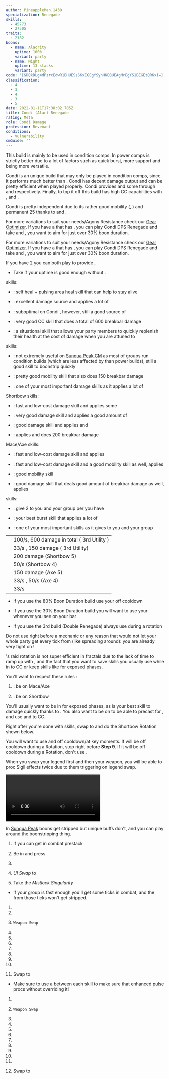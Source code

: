 ```yaml
---
author: PineappleMan.1430
specialization: Renegade
skills:
  - 45773
  - 27505
traits:
  - 2182
boons:
  - name: Alacrity
    uptime: 100%
    variant: party
  - name: Might
    uptime: 13 stacks
    variant: party
code: '[&DQkDLg4dPzrcEdwR1BHUESsSKxIGEgYSyhHKEQUEAgMrEgYS1BEGEtQRKxI=]'
classification:
  - 4
  - 3
  - 4
  - 3
  - 5
date: 2022-01-11T17:38:02.705Z
title: Condi (Alac) Renegade
rating: Meta
role: Condi Damage
profession: Revenant
conditions:
  - Vulnerability
cmGuide: ''
---
```


<Warning>
This build is mainly to be used in condition comps. In power comps <BuildLink build="Power Renegade" specialization="Renegade"/> is strictly better due to a lot of factors such as quick burst, more support and being more versatile.
</Warning>

Condi <Specialization name="Renegade"/> is an unique build that may only be played in condition comps, since it performs much better than <BuildLink build="Power Renegade" specialization="Renegade"/>. Condi <Specialization name="Renegade"/> has decent damage output and can be pretty efficient when played properly. Condi <Specialization name="Renegade"/> provides <Boon name="Alacrity"/> and some <Boon name="Might"/> through <Skill id="45537"/> and <Skill id="44076"/> respectively. Finally, to top it off this build has high CC capabilities with <Skill id="41220"/>, <Skill id="28409"/> and <Skill id="41820"/>.

Condi <Specialization name="Renegade"/> is pretty independent due to its rather good mobility (<Skill id="28029"/>, <Skill id="27917"/>) and permanent 25 <Boon name="Might"/> thanks to <Skill id="44076"/> and <Trait id="1781"/>.

<Divider text="Equipment"/>

<CharacterWithAr>  
<Character title="80% Boon Duration 162 Agony Resistance" gear={{
    "profession": "Revenant",
    "weight": "Heavy",
    "gear": [
      "Viper",
      "Celestial",
      "Celestial",
      "Celestial",
      "Viper",
      "Viper",
      "Celestial",
      "Viper",
      "Viper",
      "Celestial",
      "Celestial",
      "Celestial",
      "Celestial",
      "Celestial"
    ],
    "attributes": {
      "Health": 20572,
      "Armor": 2979,
      "Power": 2602,
      "Precision": 1916,
      "Toughness": 1708,
      "Vitality": 1465,
      "Ferocity": 615,
      "Condition Damage": 2068,
      "Expertise": 743,
      "Concentration": 827,
      "Healing Power": 465,
      "Agony Resistance": 162,
      "Condition Duration": 0.7453333333333333,
      "Boon Duration": 0.8013333333333333,
      "Critical Chance": 1.0161904761904762,
      "Critical Damage": 1.91,
      "Bleeding Duration": 0.25,
      "Effective Power": 9821.3738146875,
      "Power DPS": 11262.245367785667,
      "Burning Damage": 747.8631250000001,
      "Burning Stacks": 7.330400000000001,
      "Burning DPS": 5482.135851500001,
      "Bleeding Damage": 302.43125,
      "Bleeding Stacks": 26.138866666666665,
      "Bleeding DPS": 7905.210119583332,
      "Poison Damage": 260.991875,
      "Poison Stacks": 7.854,
      "Poison DPS": 2049.8301862499998,
      "Torment Damage": 397.023,
      "Torment Stacks": 29.147066666666667,
      "Torment DPS": 11572.055849200002,
      "Confusion Damage": 241.94499999999996,
      "Confusion Stacks": 0,
      "Confusion DPS": 0,
      "Damage": 38271.477374319,
      "Effective Health": 101884630.05000001,
      "Survivability": 51796.96494661922,
      "Effective Healing": 529.5,
      "Healing": 529.5
    },
    "runeId": 70600,
    "runeName": "Leadership",
    "infusions": [
      37130, 37130, 37130, 37130, 37130, 37130, 37130,
      37130, 37130, 37130, 37130, 37130, 37130, 37130,
      37130, 37130, 37130, 37130
    ],
    "weapons": {
      "weapon1MainType": "Mace",
      "weapon1MainSigil1": "geomancy",
      "weapon1OffType": "Axe",
      "weapon1OffSigil": "doom",
      "weapon2MainType": "Short Bow",
      "weapon2MainSigil1": "torment",
      "weapon2MainSigil2": "earth"
    },
    "consumables": {
      "foodId": "91878",
      "utility": "toxic-maintenance-oil",
      "infusion": "Malign +9 Agony Infusion"
    },
    "legends": {
      "legend1": "legendarydemonstance",
      "legend2": "legendaryrenegadestance"
    }
  }}
>

For more variations to suit your needs/Agony Resistance check our [Gear Optimizer](https://discretize.github.io/discretize-gear-optimizer/). If you have a <Specialization name="Soulbeast"/> that has <Skill id="45970"/>, you can play Condi DPS Renegade and take <Item id="91847"/> and <Item id="48916"/>, you want to aim for just over 30% boon duration.

</Character>  
<Character title="80% Boon Duration 222 Agony Resistance" gear={{
    "profession": "Revenant",
    "weight": "Heavy",
    "gear": [
      "Celestial",
      "Celestial",
      "Celestial",
      "Celestial",
      "Viper",
      "Celestial",
      "Viper",
      "Viper",
      "Viper",
      "Celestial",
      "Viper",
      "Viper",
      "Celestial",
      "Celestial"
    ],
    "attributes": {
      "Health": 19592,
      "Armor": 2971,
      "Power": 2687,
      "Precision": 2003,
      "Toughness": 1700,
      "Vitality": 1367,
      "Ferocity": 517,
      "Condition Damage": 2166,
      "Expertise": 740,
      "Concentration": 826,
      "Healing Power": 367,
      "Agony Resistance": 222,
      "Condition Duration": 0.7433333333333334,
      "Boon Duration": 0.8006666666666666,
      "Critical Chance": 1.0576190476190476,
      "Critical Damage": 1.8446666666666667,
      "Bleeding Duration": 0.25,
      "Effective Power": 9795.28661596875,
      "Power DPS": 11232.330975107792,
      "Burning Damage": 773.0215625000001,
      "Burning Stacks": 7.322000000000001,
      "Burning DPS": 5660.063880625001,
      "Bleeding Damage": 314.6046875,
      "Bleeding Stacks": 26.112666666666666,
      "Bleeding DPS": 8215.167336458333,
      "Poison Damage": 270.73062500000003,
      "Poison Stacks": 7.845000000000001,
      "Poison DPS": 2123.8817531250006,
      "Torment Damage": 413.0919375000001,
      "Torment Stacks": 29.113666666666667,
      "Torment DPS": 12026.620971062503,
      "Confusion Damage": 251.68375,
      "Confusion Stacks": 0,
      "Confusion DPS": 0,
      "Damage": 39258.06491637863,
      "Effective Health": 96770520.7,
      "Survivability": 49197.01103202847,
      "Effective Healing": 500.1,
      "Healing": 500.1
    },
    "runeId": 70600,
    "runeName": "Leadership",
    "infusions": [
      37130, 37130, 37130, 37130, 37130, 37130, 37130,
      37130, 37130, 37130, 37130, 37130, 37130, 37130,
      37130, 37130, 37130, 37130
    ],
    "weapons": {
      "weapon1MainType": "Mace",
      "weapon1MainSigil1": "geomancy",
      "weapon1OffType": "Axe",
      "weapon1OffSigil": "doom",
      "weapon2MainType": "Short Bow",
      "weapon2MainSigil1": "torment",
      "weapon2MainSigil2": "earth"
    },
    "consumables": {
      "foodId": "91878",
      "utility": "toxic-maintenance-oil",
      "infusion": "Malign +9 Agony Infusion"
    },
    "legends": {
      "legend1": "legendarydemonstance",
      "legend2": "legendaryrenegadestance"
    }
  }}
>

For more variations to suit your needs/Agony Resistance check our [Gear Optimizer](https://discretize.github.io/discretize-gear-optimizer/). If you have a <Specialization name="Soulbeast"/> that has <Skill id="45970"/>, you can play Condi DPS Renegade and take <Item id="91847"/> and <Item id="48916"/>, you want to aim for just over 30% boon duration.

</Character>  
<Character title="Condi DPS Renegade" gear={{
    "profession": "Revenant",
    "weight": "Heavy",
    "gear": [
      "Viper",
      "Viper",
      "Viper",
      "Viper",
      "Viper",
      "Viper",
      "Viper",
      "Viper",
      "Viper",
      "Viper",
      "Viper",
      "Viper",
      "Viper",
      "Viper"
    ],
    "attributes": {
      "Health": 15922,
      "Armor": 2514,
      "Power": 2923,
      "Precision": 1876,
      "Toughness": 1243,
      "Vitality": 1000,
      "Ferocity": 150,
      "Condition Damage": 2633,
      "Expertise": 703,
      "Concentration": 243,
      "Healing Power": 0,
      "Agony Resistance": 162,
      "Condition Duration": 0.8186666666666667,
      "Boon Duration": 0.162,
      "Critical Chance": 0.9971428571428572,
      "Critical Damage": 1.6,
      "Bleeding Duration": 0.25,
      "Effective Power": 9625.272571687501,
      "Power DPS": 11044.787163507413,
      "Burning Damage": 926.60390625,
      "Burning Stacks": 8.365866666666665,
      "Burning DPS": 7751.844732499999,
      "Bleeding Damage": 386.67578125,
      "Bleeding Stacks": 27.4,
      "Bleeding DPS": 10594.916406249999,
      "Poison Damage": 329.10625,
      "Poison Stacks": 8.911466666666668,
      "Poison DPS": 2932.819376666667,
      "Torment Damage": 508.14328125,
      "Torment Stacks": 33.281600000000005,
      "Torment DPS": 16911.82142925,
      "Confusion Damage": 309.340625,
      "Confusion Stacks": 0,
      "Confusion DPS": 0,
      "Damage": 49236.189108174076,
      "Effective Health": 50034885,
      "Survivability": 25437.155566853075,
      "Effective Healing": 390,
      "Healing": 390
    },
    "runeId": 24848,
    "runeName": "Nightmare",
    "infusions": [
      37130, 37130, 37130, 37130, 37130, 37130, 37130,
      37130, 37130, 37130, 37130, 37130, 37130, 37130,
      37130, 37130, 37130, 37130
    ],
    "weapons": {
      "weapon1MainType": "Mace",
      "weapon1MainSigil1": "geomancy",
      "weapon1OffType": "Axe",
      "weapon1OffSigil": "doom",
      "weapon2MainType": "Short Bow",
      "weapon2MainSigil1": "torment",
      "weapon2MainSigil2": "earth"
    },
    "consumables": {
      "foodId": "91878",
      "utility": "toxic-focusing-crystal",
      "infusion": "Malign +9 Agony Infusion"
    },
    "legends": {
      "legend1": "legendarydemonstance",
      "legend2": "legendaryrenegadestance"
    }
  }}
>

If you have 2 <Specialization name="Renegade" text="Condi Renegades"/> you can both play <Trait name="Righteous Rebel"/> to provide <Boon name="alacrity"/>,

</Character> 
</CharacterWithAr>

<Divider text="Build"/>

<Grid>
<GridItem sm="7">
<Traits traits1Id="3" traits1="Invocation" traits1SelectedIds="1761,1781,1791" traits2Id="14" traits2="Corruption" traits2SelectedIds="1793,1714,1795" traits3Id="63" traits3="Renegade" traits3SelectedIds="2079,2092,2182"/>
</GridItem>

<GridItem sm="5">

<Card title="Situational Traits">

- Take <Trait id="1774"/> if your <Boon name="Might"/> uptime is good enough without <Trait id="1781"/>.

</Card>
</GridItem>
</Grid>

<Divider text="Further Information"/>

<Grid>
<GridItem sm="7">
<Card title="Key Skills">

<Skill id="41858"/> skills:

- <Skill id="45686"/>: self heal + pulsing area heal skill that can help <Skill id="12498"/> to stay alive

- <Skill id="42949"/>: excellent damage source and applies a lot of <Condition name="Bleeding"/>

- <Skill id="40485"/>: suboptimal on Condi <Specialization name="Renegade"/>, however, still a good source of <Condition name="Vulnerability"/>

- <Skill id="41220"/>: very good CC skill that does a total of 600 breakbar damage

- <Skill id="45773"/>: a situational skill that allows your party members to quickly replenish their health at the cost of damage when you are attuned to <Skill id="41858"/>

<Skill id="28494"/> skills:

- <Skill id="27505"/>: not extremely useful on [Sunqua Peak CM](/fractals/sunqua-peak) as most of groups run condition builds (which are less affected by <Boon name="Protection"/> than power builds), still a good skill to boonstrip quickly

- <Skill id="27917"/>: pretty good mobility skill that also does 150 breakbar damage

- <Skill id="28287"/>: one of your most important damage skills as it applies a lot of <Condition name="Torment"/>

Shortbow skills:

- <Skill id="40175"/>: fast and low-cost damage skill and applies some <Condition name="Bleeding"/>

- <Skill id="41829"/>: very good damage skill and applies a good amount of <Condition name="Torment"/>

- <Skill id="43993"/>: good damage skill and applies <Condition name="Burning"/> and <Condition name="Slow"/>

- <Skill id="41820"/> : applies <Condition name="Burning"/> and does 200 breakbar damage

Mace/Axe skills:

- <Skill id="28357"/>: fast and low-cost damage skill and applies <Condition name="Burning"/>

- <Skill id="27964"/>: fast and low-cost damage skill and a good mobility skill as well, applies <Condition name="Torment"/>

- <Skill id="28029"/>: good mobility skill

- <Skill id="28409"/>: good damage skill that deals good amount of breakbar damage as well, applies <Condition name="Torment"/>

<Specialization name="Renegade"/> skills:

- <Skill id="44076"/>: give 2 <Boon name="Might"/> to you and your group per <SpecialActionKey name="KallasFervor"/> you have

- <Skill id="41294"/>: your best burst skill that applies a lot of <Condition name="Burning"/>

- <Skill id="45537"/>: one of your most important skills as it gives <Boon name="Alacrity"/> to you and your group

</Card>
</GridItem>

<GridItem sm="5">
<Card title="Defiance Bar Damage">

|                                            |                                                                                |
| ------------------------------------------ | ------------------------------------------------------------------------------ |
| <Skill id="41220" size="big" disableText/> | 100/s, 600 damage in total (<Skill id="41858"/> 3rd Utility )                  |
| <Skill id="27917" size="big" disableText/> | 33/s <Condition name="Chilled"/>, 150 damage (<Skill id="28494"/> 3rd Utility) |
| <Skill id="41820" size="big" disableText/> | 200 damage (Shortbow 5)                                                        |
| <Skill id="43993" size="big" disableText/> | 50/s <Condition name="Slow"/> (Shortbow 4)                                     |
| <Skill id="28409" size="big" disableText/> | 150 damage (Axe 5)                                                             |
| <Skill id="28029" size="big" disableText/> | 33/s <Condition name="Chilled"/>, 50/s <Condition name="Slow"/> (Axe 4)        |
| <Skill id="27505" size="big" disableText/> | 33/s <Condition name="Chilled"/>                                               |

</Card>

<Card title="When to use Order From Above">

- If you use the 80% Boon Duration build use your <Skill id="45537"/> off cooldown

- If you use the 30% Boon Duration build you will want to use your <Skill id="45537"/> whenever you see <Skill id="45970"/> on your bar

- If you use the 3rd build (Double Renegade) always use <Skill id="45537"/> during a <Skill id="41858"/> rotation

<Warning>
Do not use <Skill id="45537"/> right before a mechanic or any reason that would not let your whole party get every tick from <Skill id="45537"/> (like spreading around): you are already very tight on <Boon name="Alacrity"/>!
</Warning>
</Card>
</GridItem>
</Grid>

<Divider text="Rotation / Skill usage"/>

<Grid>
<GridItem sm="6">
<Card title="Information">

<Specialization name="Renegade" text="Condi Renegade"/>'s raid rotation is not super efficient in fractals due to the lack of time to ramp up with <Skill id="28494"/>, and the fact that you want to save skills you usually use while in <Skill id="41858"/> to CC or keep skills like <Skill name="Citadel Bombardment"/> for exposed phases.

You'll want to respect these rules :

1.  <Skill id="41858"/> : be on Mace/Axe

2.  <Skill id="28494"/> : be on Shortbow

You'll usually want to be in <Skill id="41858"/> for exposed phases, as <Skill name="Citadel Bombardment"/> is your best skill to damage quickly thanks to <Condition name="Burning"/>. You also want to be on <Skill id="41858"/> to be able to precast <Skill id="42949"/> for <Condition name="Bleeding"/>, and use <Skill id="41220"/> and <Skill name="Temporal Rift"/> to CC.

Right after you're done with <Skill id="41858"/> skills, swap to <Skill id="28494"/> and do the Shortbow Rotation shown below.

You will want to use <Skill id="45537"/> and <Skill name="Heroic Command"/> off cooldown/at key moments. If <Skill id="45537"/> will be off cooldown during a <Skill id="28494"/> Rotation, stop <Skill name="Embrace The Darkness"/> right before **Step 9**. If it will be off cooldown during a <Skill id="41858"/> Rotation, don't use <Skill id="40485"/>.

When you swap your legend first and then your weapon, you will be able to proc Sigil effects twice due to them triggering on legend swap.
</Card>

<Card title="Raid Golem Rotation">

<Video youtube="fBYzCIj7RAU" caption="by Le Mós "/>
</Card>
</GridItem>

<GridItem sm="6">
<Card title="Precasting">

In [Sunqua Peak](/fractals/sunqua-peak) boons get stripped but unique buffs don't, and you can play around the boonstripping thing.

1.  If you can get in combat prestack <Item id="24609"/>

2.  Be in <Skill id="28134"/> and press <Skill id="26937"/>

3.  <Skill id="45537"/>

4.  _UI Swap_ to <Skill id="28494"/>

5.  Take the _Mistlock Singularity_

- If your group is fast enough you'll get some <Skill id="45537"/> ticks in combat, and the <Boon name="Alacrity"/> from those ticks won't get stripped.

</Card>

<Card title="Mallyx Shortbow Rotation">

1.  <Skill name="Embrace The Darkness"/>

2.  <Skill name="Searing Fissure"/>

3.  `Weapon Swap`

4.  <Skill name="Bloodbane Path"/>

5.  <Skill name="Spiritcrush"/>

6.  <Skill name="Sevenshot"/>

7.  <Skill name="Bloodbane Path"/>

8.  <Skill name="Bloodbane Path"/>

9.  <Skill name="Sevenshot"/>

10. <Skill name="Spiritcrush"/>

11. Swap to <Skill id="41858"/>

- Make sure to use a <Skill id="40497"/> between each skill to make sure that enhanced <Skill id="28287"/> pulse procs without overriding it!

</Card>

<Card title="Kalla Mace Rotation">

1.  <Skill name="Bloodbane Path"/>

2.  `Weapon Swap`

3.  <Skill name="Searing Fissure"/>

4.  <Skill name="Echoing Eruption"/>

5.  <Skill name="Citadel Bombardment"/>

6.  <Skill name="Temporal Rift"/>

7.  <Skill name="Searing Fissure"/>

8.  <Skill name="Searing Fissure"/>

9.  <Skill name="Razorclaws Rage"/>

10. <Skill name="Icerazors Ire"/>

11. <Skill name="Echoing Eruption"/>

12. Swap to <Skill id="28494"/>

</Card>
</GridItem>
</Grid>
